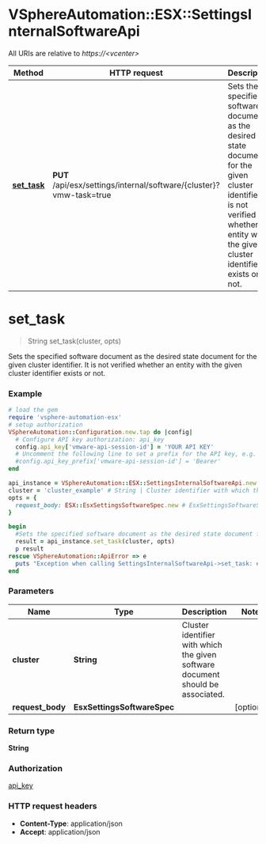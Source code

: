 # VSphereAutomation::ESX::SettingsInternalSoftwareApi

All URIs are relative to *https://&lt;vcenter&gt;*

Method | HTTP request | Description
------------- | ------------- | -------------
[**set_task**](SettingsInternalSoftwareApi.md#set_task) | **PUT** /api/esx/settings/internal/software/{cluster}?vmw-task&#x3D;true | Sets the specified software document as the desired state document for the given cluster identifier. It is not verified whether an entity with the given cluster identifier exists or not.


# **set_task**
> String set_task(cluster, opts)

Sets the specified software document as the desired state document for the given cluster identifier. It is not verified whether an entity with the given cluster identifier exists or not.

### Example
```ruby
# load the gem
require 'vsphere-automation-esx'
# setup authorization
VSphereAutomation::Configuration.new.tap do |config|
  # Configure API key authorization: api_key
  config.api_key['vmware-api-session-id'] = 'YOUR API KEY'
  # Uncomment the following line to set a prefix for the API key, e.g. 'Bearer' (defaults to nil)
  #config.api_key_prefix['vmware-api-session-id'] = 'Bearer'
end

api_instance = VSphereAutomation::ESX::SettingsInternalSoftwareApi.new
cluster = 'cluster_example' # String | Cluster identifier with which the given software document should be associated.
opts = {
  request_body: ESX::EsxSettingsSoftwareSpec.new # EsxSettingsSoftwareSpec | 
}

begin
  #Sets the specified software document as the desired state document for the given cluster identifier. It is not verified whether an entity with the given cluster identifier exists or not.
  result = api_instance.set_task(cluster, opts)
  p result
rescue VSphereAutomation::ApiError => e
  puts "Exception when calling SettingsInternalSoftwareApi->set_task: #{e}"
end
```

### Parameters

Name | Type | Description  | Notes
------------- | ------------- | ------------- | -------------
 **cluster** | **String**| Cluster identifier with which the given software document should be associated. | 
 **request_body** | **EsxSettingsSoftwareSpec**|  | [optional] 

### Return type

**String**

### Authorization

[api_key](../README.md#api_key)

### HTTP request headers

 - **Content-Type**: application/json
 - **Accept**: application/json



